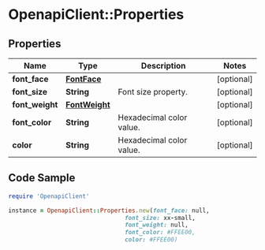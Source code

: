 # OpenapiClient::Properties

## Properties

Name | Type | Description | Notes
------------ | ------------- | ------------- | -------------
**font_face** | [**FontFace**](FontFace.md) |  | [optional] 
**font_size** | **String** | Font size property. | [optional] 
**font_weight** | [**FontWeight**](FontWeight.md) |  | [optional] 
**font_color** | **String** | Hexadecimal color value. | [optional] 
**color** | **String** | Hexadecimal color value. | [optional] 

## Code Sample

```ruby
require 'OpenapiClient'

instance = OpenapiClient::Properties.new(font_face: null,
                                 font_size: xx-small,
                                 font_weight: null,
                                 font_color: #FFEE00,
                                 color: #FFEE00)
```


